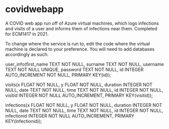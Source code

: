 # covidwebapp
A COVID web app run off of Azure virtual machines, which logs infections and visits of a user and informs them of infections near them. Completed for ECM1417 in 2021.

To change where the service is run to, edit the code where the virtual machine is declared to your preference. You will need to add databases accordingly as such:

user_info(first_name TEXT NOT NULL, surname TEXT NOT NULL, username TEXT NOT NULL UNIQUE, password TEXT NOT NULL, id INTEGER AUTO_INCREMENT NOT NULL, PRIMARY KEY(id));

visits(x FLOAT NOT NULL, y FLOAT NOT NULL, duration INTEGER NOT NULL, date TEXT NOT NULL, time TEXT NOT NULL, id INTEGER NOT NULL, visitid INTEGER NOT NULL AUTO_INCREMENT, PRIMARY KEY(visitid));

infections(x FLOAT NOT NULL, y FLOAT NOT NULL, duration INTEGER NOT NULL, date TEXT NOT NULL, time TEXT NOT NULL, id INTEGER NOT NULL, infectionid INTEGER NOT NULL AUTO_INCREMENT, PRIMARY KEY(infectionid));
